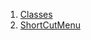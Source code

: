 

1. [Classes](file-___home_harshil_Desktop_open-source_palisadoes_talawa_lib_constants_quick_actions/#classes)
2. [ShortCutMenu](file-___home_harshil_Desktop_open-source_palisadoes_talawa_lib_constants_quick_actions/ShortCutMenu-class.html)

